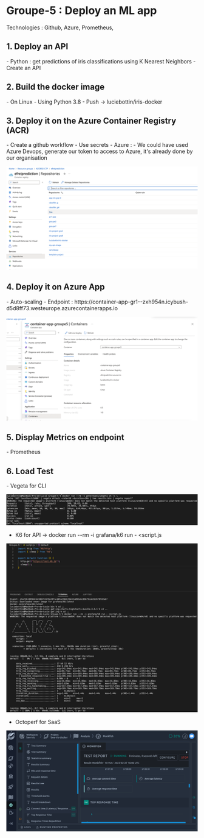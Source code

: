 # Groupe-5 : Deploy an ML app 

Technologies : Github, Azure, Prometheus, 


<h2>1. Deploy an API</h2> 
- Python : get predictions of iris classifications using K Nearest Neighbors
- Create an API

<h2>2. Build the docker image</h2>
- On Linux
- Using Python 3.8
- Push -> luciebottin/iris-docker

<h2>3. Deploy it on the Azure Container Registry (ACR)</h2>
- Create a github workflow
- Use secrets
- Azure :
  - We could have used Azure Devops, generate our token to access to Azure, it's already done by our organisation

![Dashboard](img/acr.png)

  
<h2>4. Deploy it on Azure App</h2>
- Auto-scaling
- Endpoint : https://container-app-gr1--zxh954n.icybush-d5d8ff73.westeurope.azurecontainerapps.io

![Dashboard](img/containerapp2.png)

<h2>5. Display Metrics on endpoint</h2>
- Prometheus

<h2>6. Load Test</h2>
- Vegeta for CLI

![Dashboard](img/vegeta.png)

- K6 for API
-> docker run --rm -i grafana/k6 run - <script.js

![Dashboard](img/k6.png)


- Octoperf for SaaS

![Dashboard](img/octoperf.png)
